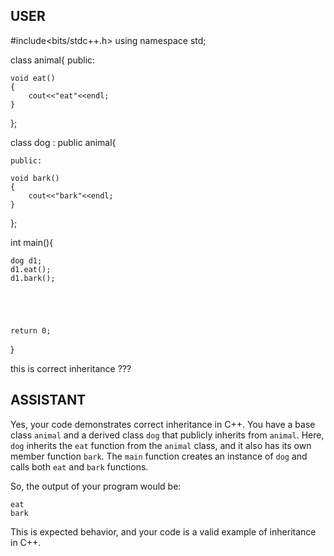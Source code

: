 ## USER

#include<bits/stdc++.h>
using namespace std;

class animal{
    public:

    void eat()
    {
        cout<<"eat"<<endl;
    }

    

};


class dog : public animal{

    public:

    void bark()
    {
        cout<<"bark"<<endl;
    }


};





int main(){

    dog d1;
    d1.eat();
    d1.bark();


    


    return 0;
}





this is correct inheritance ???


## ASSISTANT
Yes, your code demonstrates correct inheritance in C++. You have a base class `animal` and a derived class `dog` that publicly inherits from `animal`. Here, `dog` inherits the `eat` function from the `animal` class, and it also has its own member function `bark`. The `main` function creates an instance of `dog` and calls both `eat` and `bark` functions.

So, the output of your program would be:

```
eat
bark
```

This is expected behavior, and your code is a valid example of inheritance in C++.